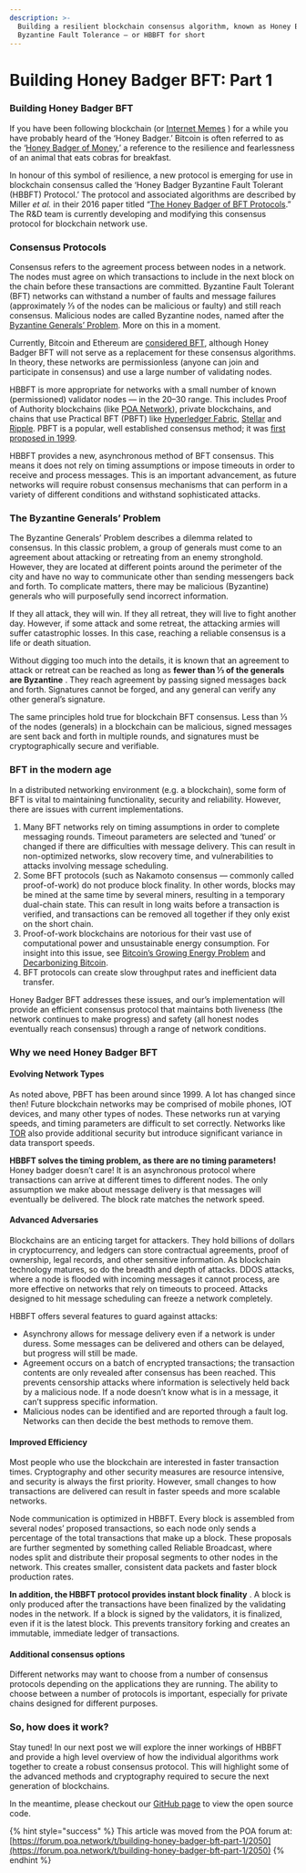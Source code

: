 ```yaml
---
description: >-
  Building a resilient blockchain consensus algorithm, known as Honey Badger
  Byzantine Fault Tolerance — or HBBFT for short
---
```


# Building Honey Badger BFT: Part 1

### **Building Honey Badger BFT**

If you have been following blockchain \(or [Internet Memes](https://knowyourmeme.com/memes/honey-badger) \) for a while you have probably heard of the ‘Honey Badger.’ Bitcoin is often referred to as the ‘[Honey Badger of Money](https://www.wired.com/2013/12/bitcoin-honey/),’ a reference to the resilience and fearlessness of an animal that eats cobras for breakfast.

In honour of this symbol of resilience, a new protocol is emerging for use in blockchain consensus called the ‘Honey Badger Byzantine Fault Tolerant \(HBBFT\) Protocol.’ The protocol and associated algorithms are described by Miller _et al._ in their 2016 paper titled “[The Honey Badger of BFT Protocols](https://eprint.iacr.org/2016/199.pdf).” The R&D team is currently developing and modifying this consensus protocol for blockchain network use.

### Consensus Protocols

Consensus refers to the agreement process between nodes in a network. The nodes must agree on which transactions to include in the next block on the chain before these transactions are committed. Byzantine Fault Tolerant \(BFT\) networks can withstand a number of faults and message failures \(approximately ⅓ of the nodes can be malicious or faulty\) and still reach consensus. Malicious nodes are called Byzantine nodes, named after the [Byzantine Generals’ Problem](https://en.wikipedia.org/wiki/Byzantine_fault_tolerance#Byzantine_Generals%27_Problem). More on this in a moment.

Currently, Bitcoin and Ethereum are [considered BFT](https://twitter.com/el33th4xor/status/1040342202302509057?s=19), although Honey Badger BFT will not serve as a replacement for these consensus algorithms. In theory, these networks are permissionless \(anyone can join and participate in consensus\) and use a large number of validating nodes.

HBBFT is more appropriate for networks with a small number of known \(permissioned\) validator nodes — in the 20–30 range. This includes Proof of Authority blockchains \(like [POA Network](https://poa.network/)\), private blockchains, and chains that use Practical BFT \(PBFT\) like [Hyperledger Fabric](https://www.hyperledger.org/projects/fabric), [Stellar](https://www.stellar.org/) and [Ripple](https://ripple.com/). PBFT is a popular, well established consensus method; it was [first proposed in 1999](http://pmg.csail.mit.edu/papers/osdi99.pdf).

HBBFT provides a new, asynchronous method of BFT consensus. This means it does not rely on timing assumptions or impose timeouts in order to receive and process messages. This is an important advancement, as future networks will require robust consensus mechanisms that can perform in a variety of different conditions and withstand sophisticated attacks.

### The Byzantine Generals’ Problem

The Byzantine Generals’ Problem describes a dilemma related to consensus. In this classic problem, a group of generals must come to an agreement about attacking or retreating from an enemy stronghold. However, they are located at different points around the perimeter of the city and have no way to communicate other than sending messengers back and forth. To complicate matters, there may be malicious \(Byzantine\) generals who will purposefully send incorrect information.

If they all attack, they will win. If they all retreat, they will live to fight another day. However, if some attack and some retreat, the attacking armies will suffer catastrophic losses. In this case, reaching a reliable consensus is a life or death situation.

Without digging too much into the details, it is known that an agreement to attack or retreat can be reached as long as **fewer than ⅓ of the generals are Byzantine** . They reach agreement by passing signed messages back and forth. Signatures cannot be forged, and any general can verify any other general’s signature.

The same principles hold true for blockchain BFT consensus. Less than ⅓ of the nodes \(generals\) in a blockchain can be malicious, signed messages are sent back and forth in multiple rounds, and signatures must be cryptographically secure and verifiable.

### BFT in the modern age

In a distributed networking environment \(e.g. a blockchain\), some form of BFT is vital to maintaining functionality, security and reliability. However, there are issues with current implementations.

1. Many BFT networks rely on timing assumptions in order to complete messaging rounds. Timeout parameters are selected and ‘tuned’ or changed if there are difficulties with message delivery. This can result in non-optimized networks, slow recovery time, and vulnerabilities to attacks involving message scheduling.
2. Some BFT protocols \(such as Nakamoto consensus — commonly called proof-of-work\) do not produce block finality. In other words, blocks may be mined at the same time by several miners, resulting in a temporary dual-chain state. This can result in long waits before a transaction is verified, and transactions can be removed all together if they only exist on the short chain.
3. Proof-of-work blockchains are notorious for their vast use of computational power and unsustainable energy consumption. For insight into this issue, see [Bitcoin’s Growing Energy Problem](https://www.cell.com/joule/pdf/S2542-4351%2818%2930177-6.pdf) and [Decarbonizing Bitcoin](https://www.sciencedirect.com/science/article/pii/S2214629618301750).
4. BFT protocols can create slow throughput rates and inefficient data transfer.

Honey Badger BFT addresses these issues, and our’s implementation will provide an efficient consensus protocol that maintains both liveness \(the network continues to make progress\) and safety \(all honest nodes eventually reach consensus\) through a range of network conditions.

### Why we need Honey Badger BFT

#### **Evolving Network Types**

As noted above, PBFT has been around since 1999. A lot has changed since then! Future blockchain networks may be comprised of mobile phones, IOT devices, and many other types of nodes. These networks run at varying speeds, and timing parameters are difficult to set correctly. Networks like [TOR](https://www.torproject.org/) also provide additional security but introduce significant variance in data transport speeds.

**HBBFT solves the timing problem, as there are no timing parameters!** Honey badger doesn’t care! It is an asynchronous protocol where transactions can arrive at different times to different nodes. The only assumption we make about message delivery is that messages will eventually be delivered. The block rate matches the network speed.

#### **Advanced Adversaries**

Blockchains are an enticing target for attackers. They hold billions of dollars in cryptocurrency, and ledgers can store contractual agreements, proof of ownership, legal records, and other sensitive information. As blockchain technology matures, so do the breadth and depth of attacks. DDOS attacks, where a node is flooded with incoming messages it cannot process, are more effective on networks that rely on timeouts to proceed. Attacks designed to hit message scheduling can freeze a network completely.

HBBFT offers several features to guard against attacks:

* Asynchrony allows for message delivery even if a network is under duress. Some messages can be delivered and others can be delayed, but progress will still be made.
* Agreement occurs on a batch of encrypted transactions; the transaction contents are only revealed after consensus has been reached. This prevents censorship attacks where information is selectively held back by a malicious node. If a node doesn’t know what is in a message, it can’t suppress specific information.
* Malicious nodes can be identified and are reported through a fault log. Networks can then decide the best methods to remove them.

#### **Improved Efficiency**

Most people who use the blockchain are interested in faster transaction times. Cryptography and other security measures are resource intensive, and security is always the first priority. However, small changes to how transactions are delivered can result in faster speeds and more scalable networks.

Node communication is optimized in HBBFT. Every block is assembled from several nodes’ proposed transactions, so each node only sends a percentage of the total transactions that make up a block. These proposals are further segmented by something called Reliable Broadcast, where nodes split and distribute their proposal segments to other nodes in the network. This creates smaller, consistent data packets and faster block production rates.

**In addition, the HBBFT protocol provides instant block finality** . A block is only produced after the transactions have been finalized by the validating nodes in the network. If a block is signed by the validators, it is finalized, even if it is the latest block. This prevents transitory forking and creates an immutable, immediate ledger of transactions.

#### **Additional consensus options**

Different networks may want to choose from a number of consensus protocols depending on the applications they are running. The ability to choose between a number of protocols is important, especially for private chains designed for different purposes.

### So, how does it work?

Stay tuned! In our next post we will explore the inner workings of HBBFT and provide a high level overview of how the individual algorithms work together to create a robust consensus protocol. This will highlight some of the advanced methods and cryptography required to secure the next generation of blockchains.

In the meantime, please checkout our [GitHub page](https://github.com/poanetwork/hbbft) to view the open source code.

{% hint style="success" %}
This article was moved from the POA forum at: [https://forum.poa.network/t/building-honey-badger-bft-part-1/2050](https://forum.poa.network/t/building-honey-badger-bft-part-1/2050)
{% endhint %}

